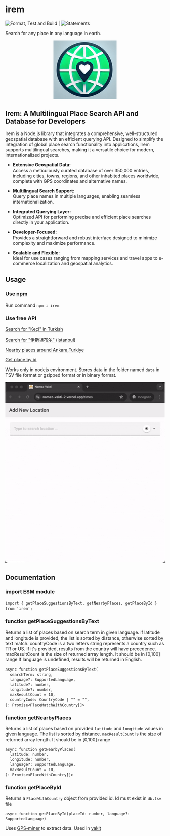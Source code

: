 # irem

![Format, Test and Build](https://github.com/canbax/irem/actions/workflows/test.yml/badge.svg) | ![Statements](https://img.shields.io/badge/statements-92.37%25-brightgreen.svg?style=flat)

Search for any place in any language in earth.

<p align="center">
    <img src="irem-icon.png" alt="Logo" width="200"/>
</p>

## Irem: A Multilingual Place Search API and Database for Developers

Irem is a Node.js library that integrates a comprehensive, well-structured geospatial database with an efficient querying API. Designed to simplify the integration of global place search functionality into applications, Irem supports multilingual searches, making it a versatile choice for modern, internationalized projects.

- **Extensive Geospatial Data:**  
  Access a meticulously curated database of over 350,000 entries, including cities, towns, regions, and other inhabited places worldwide, complete with GPS coordinates and alternative names.

- **Multilingual Search Support:**  
  Query place names in multiple languages, enabling seamless internationalization.

- **Integrated Querying Layer:**  
  Optimized API for performing precise and efficient place searches directly in your application.

- **Developer-Focused:**  
  Provides a straightforward and robust interface designed to minimize complexity and maximize performance.

- **Scalable and Flexible:**  
  Ideal for use cases ranging from mapping services and travel apps to e-commerce localization and geospatial analytics.
 
## Usage

### Use [npm](https://www.npmjs.com/package/irem)

Run command `npm i irem`

### Use free API

[Search for "Keçi" in Turkish](https://vakit.vercel.app/api/searchPlaces?q=Keçi&lang=tr)

[Search for "伊斯坦布尔" (Istanbul)](https://vakit.vercel.app/api/searchPlaces?q=%E4%BC%8A%E6%96%AF%E5%9D%A6%E5%B8%83%E5%B0%94)

[Nearby places around Ankara,Turkiye](https://vakit.vercel.app/api/nearByPlaces?lat=40.0006929&lng=32.8519762&lang=tr)

[Get place by id](https://vakit.vercel.app/api/placeById?id=311034)

Works only in nodejs environment. Stores data in the folder named `data` in TSV file format or gzipped format or in binary format.

<p align="center">
    <img src="recording.gif" alt="Logo" width="750"/>
</p>

## Documentation

### import ESM module

`import { getPlaceSuggestionsByText, getNearbyPlaces, getPlaceById } from 'irem';`

### function getPlaceSuggestionsByText

Returns a list of places based on search term in given language. if latitude and longitude is provided, the list is sorted by distance, otherwise sorted by text match. countryCode is a two letters string represents a country such as TR or US. If it's provided, results from the country will have precedence. maxResultCount is the size of returned array length. It should be in [0,100] range If language is undefined, results will be returned in English.

```
async function getPlaceSuggestionsByText(
  searchTerm: string,
  language?: SupportedLanguage,
  latitude?: number,
  longitude?: number,
  maxResultCount = 10,
  countryCode: CountryCode | "" = "",
): Promise<PlaceMatchWithCountry[]>
```

### function getNearbyPlaces

Returns a list of places based on provided `latitude` and `longitude` values in given language. The list is sorted by distance.
`maxResultCount` is the size of returned array length. It should be in [0,100] range

```
async function getNearbyPlaces(
  latitude: number,
  longitude: number,
  language?: SupportedLanguage,
  maxResultCount = 10,
): Promise<PlaceWithCountry[]>
```

### function getPlaceById

Returns a `PlaceWithCountry` object from provided id. Id must exist in `db.tsv` file

```
async function getPlaceById(placeId: number, language?: SupportedLanguage)
```

Uses [GPS-miner](https://github.com/canbax/GPS-miner) to extract data. Used in [vakit](https://vakit.vercel.app/)
